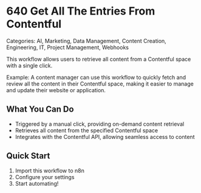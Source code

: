 # 640 Get All The Entries From Contentful

Categories: AI, Marketing, Data Management, Content Creation, Engineering, IT, Project Management, Webhooks

This workflow allows users to retrieve all content from a Contentful space with a single click.

Example: A content manager can use this workflow to quickly fetch and review all the content in their Contentful space, making it easier to manage and update their website or application.

## What You Can Do
- Triggered by a manual click, providing on-demand content retrieval
- Retrieves all content from the specified Contentful space
- Integrates with the Contentful API, allowing seamless access to content

## Quick Start
1. Import this workflow to n8n
2. Configure your settings
3. Start automating!


